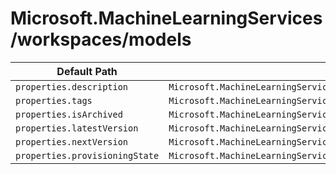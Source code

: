 # Microsoft.MachineLearningServices/workspaces/models

| Default Path | Alias |
|---|---|
| `properties.description` | `Microsoft.MachineLearningServices/workspaces/models/description` |
| `properties.tags` | `Microsoft.MachineLearningServices/workspaces/models/tags` |
| `properties.isArchived` | `Microsoft.MachineLearningServices/workspaces/models/isArchived` |
| `properties.latestVersion` | `Microsoft.MachineLearningServices/workspaces/models/latestVersion` |
| `properties.nextVersion` | `Microsoft.MachineLearningServices/workspaces/models/nextVersion` |
| `properties.provisioningState` | `Microsoft.MachineLearningServices/workspaces/models/provisioningState` |

